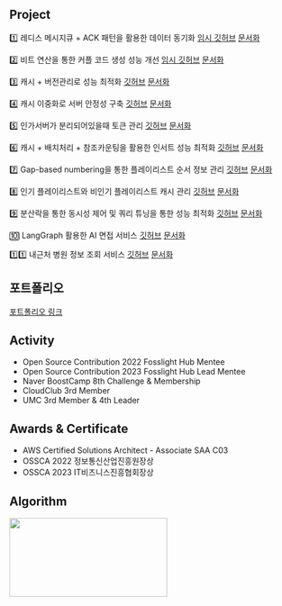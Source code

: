 ## Project
1️⃣ 레디스 메시지큐 + ACK 패턴을 활용한 데이터 동기화 [임시 깃허브](https://github.com/Gseungmin/naver-submit-lubdate/pull/1) [문서화](https://jseungmin.notion.site/1b0e2fd91ae280ed9a19e80d486f1d13?pvs=4)

2️⃣ 비트 연산을 통한 커플 코드 생성 성능 개선 [임시 깃허브](https://github.com/Gseungmin/naver-submit-lubdate/blob/master/src/main/java/com/example/naver/domain/generator/CodeGenerator.java) [문서화](https://jseungmin.notion.site/1afe2fd91ae28091a31bedecbe5cd92a?pvs=4)

3️⃣ 캐시 + 버전관리로 성능 최적화 [깃허브](https://github.com/Gseungmin/agent-api-server) [문서화](https://jseungmin.notion.site/1dfe2fd91ae280be85d2f2e11db2e8b0?pvs=4)

4️⃣ 캐시 이중화로 서버 안정성 구축 [깃허브](https://github.com/Gseungmin/agent-api-server/pull/13) [문서화](https://jseungmin.notion.site/1e0e2fd91ae2802aace6e66bd7d76d2a?pvs=4)

5️⃣ 인가서버가 분리되어있을때 토큰 관리 [깃허브](https://github.com/Gseungmin/agent-api-server/pull/14) [문서화](https://jseungmin.notion.site/LLM-1dde2fd91ae28033a09bf009beea49e4?pvs=4)
  
6️⃣ 캐시 + 배치처리 + 참조카운팅을 활용한 인서트 성능 최적화 [깃허브](https://github.com/Gseungmin/playlist/pull/3) [문서화](https://jseungmin.notion.site/1f1e2fd91ae2808c8ba9d61abe8a7b27?pvs=4)

7️⃣ Gap-based numbering을 통한 플레이리스트 순서 정보 관리 [깃허브](https://github.com/Gseungmin/playlist/pull/4) [문서화](https://jseungmin.notion.site/Gap-based-numbering-1f1e2fd91ae28026be54f19c9c00b704?pvs=4)

8️⃣ 인기 플레이리스트와 비인기 플레이리스트 캐시 관리 [깃허브](https://github.com/Gseungmin/playlist/pull/6) [문서화](https://jseungmin.notion.site/1f4e2fd91ae28009b34cc633b6e45a44?pvs=4)

9️⃣ 분산락을 통한 동시성 제어 및 쿼리 튜닝을 통한 성능 최적화 [깃허브](https://github.com/Gseungmin/playlist/pull/5) [문서화](https://jseungmin.notion.site/1f3e2fd91ae28011bc48ccea953c5223?pvs=4)

🔟 LangGraph 활용한 AI 면접 서비스 [깃허브](https://github.com/Gseungmin/interiview) [문서화](https://jseungmin.notion.site/1e3e2fd91ae280fb99adfa0ac3d4cb06?pvs=4)

1️⃣1️⃣ 내근처 병원 정보 조회 서비스 [깃허브](https://github.com/Gseungmin/gist/pull/1) [문서화](https://jseungmin.notion.site/212e2fd91ae28057b009ff01298597fc)

## 포트폴리오
[포트폴리오 링크](https://github.com/user-attachments/files/19934884/_2025_03_14.7.1.pdf)


## Activity

* Open Source Contribution 2022 Fosslight Hub Mentee
* Open Source Contribution 2023 Fosslight Hub Lead Mentee
* Naver BoostCamp 8th Challenge & Membership
* CloudClub 3rd Member
* UMC 3rd Member & 4th Leader

##  Awards & Certificate
* AWS Certified Solutions Architect - Associate SAA C03
* OSSCA 2022 정보통신산업진흥원장상
* OSSCA 2023 IT비즈니스진흥협회장상

## Algorithm
[<img src="http://mazassumnida.wtf/api/v2/generate_badge?boj=eheh02" width="280" height="140"/>](https://solved.ac/eheh02/)
